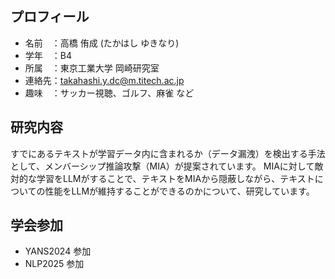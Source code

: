 ## プロフィール
- 名前　：高橋 侑成 (たかはし ゆきなり)
- 学年　：B4
- 所属　：東京工業大学 岡崎研究室
- 連絡先：takahashi.y.dc@m.titech.ac.jp
- 趣味　：サッカー視聴、ゴルフ、麻雀 など

## 研究内容
すでにあるテキストが学習データ内に含まれるか（データ漏洩）を検出する手法として、メンバーシップ推論攻撃（MIA）が提案されています。
MIAに対して敵対的な学習をLLMがすることで、テキストをMIAから隠蔽しながら、テキストについての性能をLLMが維持することができるのかについて、研究しています。

## 学会参加
- YANS2024 参加
- NLP2025 参加

<!---
yukinari-takahashi/yukinari-takahashi is a ✨ special ✨ repository because its `README.md` (this file) appears on your GitHub profile.
You can click the Preview link to take a look at your changes.
--->
